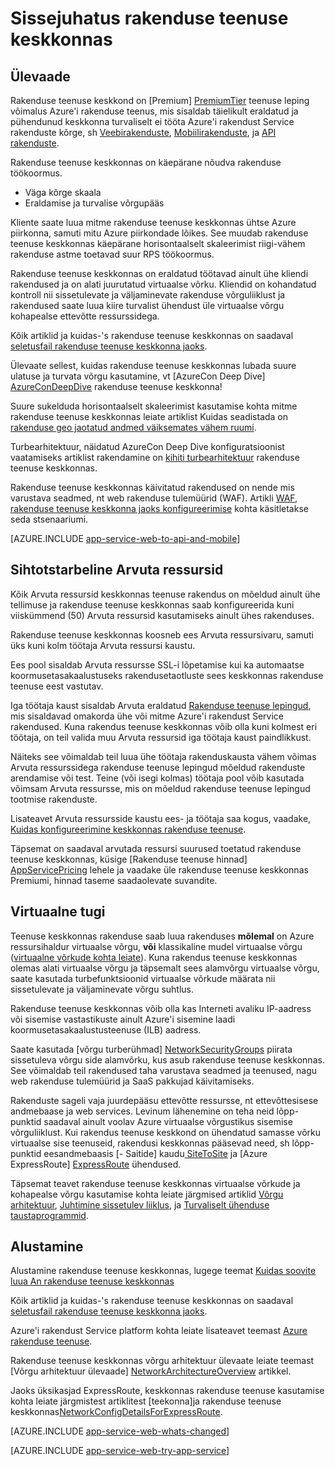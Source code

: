 <properties 
    pageTitle="Sissejuhatus rakenduse teenuse keskkonnas" 
    description="Lisateavet rakenduse teenuse keskkond, mis on funktsioon, mis pakub turvaline, VNet liitunud, spetsiaalne skaala üksused töötab kõigi rakenduste kuvamiseks." 
    services="app-service" 
    documentationCenter="" 
    authors="stefsch" 
    manager="wpickett" 
    editor=""/>

<tags 
    ms.service="app-service" 
    ms.workload="na" 
    ms.tgt_pltfrm="na" 
    ms.devlang="na" 
    ms.topic="article" 
    ms.date="10/04/2016"
    ms.author="stefsch"/>

# <a name="introduction-to-app-service-environment"></a>Sissejuhatus rakenduse teenuse keskkonnas

## <a name="overview"></a>Ülevaade ##
Rakenduse teenuse keskkond on [Premium] [ PremiumTier] teenuse leping võimalus Azure'i rakenduse teenus, mis sisaldab täielikult eraldatud ja pühendunud keskkonna turvaliselt ei tööta Azure'i rakendust Service rakenduste kõrge, sh [Veebirakenduste][WebApps], [Mobiilirakenduste][MobileApps], ja [API rakenduste][APIApps].  

Rakenduse teenuse keskkonnas on käepärane nõudva rakenduse töökoormus.

- Väga kõrge skaala
- Eraldamise ja turvalise võrgupääs

Kliente saate luua mitme rakenduse teenuse keskkonnas ühtse Azure piirkonna, samuti mitu Azure piirkondade lõikes.  See muudab rakenduse teenuse keskkonnas käepärane horisontaalselt skaleerimist riigi-vähem rakenduse astme toetavad suur RPS töökoormus.

Rakenduse teenuse keskkonnas on eraldatud töötavad ainult ühe kliendi rakendused ja on alati juurutatud virtuaalse võrku.  Kliendid on kohandatud kontroll nii sissetulevate ja väljaminevate rakenduse võrguliiklust ja rakendused saate luua kiire turvalist ühendust üle virtuaalse võrgu kohapealse ettevõtte ressurssidega.

Kõik artiklid ja kuidas-'s rakenduse teenuse keskkonnas on saadaval [seletusfail rakenduse teenuse keskkonna jaoks](../app-service/app-service-app-service-environments-readme.md).

Ülevaate sellest, kuidas rakenduse teenuse keskkonnas lubada suure ulatuse ja turvata võrgu kasutamine, vt [AzureCon Deep Dive] [ AzureConDeepDive] rakenduse teenuse keskkonna!

Suure sukelduda horisontaalselt skaleerimist kasutamise kohta mitme rakenduse teenuse keskkonnas leiate artiklist Kuidas seadistada on [rakenduse geo jaotatud andmed väiksemates vähem ruumi][GeodistributedAppFootprint].

Turbearhitektuur, näidatud AzureCon Deep Dive konfiguratsioonist vaatamiseks artiklist rakendamine on [kihiti turbearhitektuur](app-service-app-service-environment-layered-security.md) rakenduse teenuse keskkonnas.

Rakenduse teenuse keskkonnas käivitatud rakendused on nende mis varustava seadmed, nt web rakenduse tulemüürid (WAF).  Artikli [WAF, rakenduse teenuse keskkonna jaoks konfigureerimise](app-service-app-service-environment-web-application-firewall.md) kohta käsitletakse seda stsenaariumi. 

[AZURE.INCLUDE [app-service-web-to-api-and-mobile](../../includes/app-service-web-to-api-and-mobile.md)] 

## <a name="dedicated-compute-resources"></a>Sihtotstarbeline Arvuta ressursid ##
Kõik Arvuta ressursid keskkonnas teenuse rakendus on mõeldud ainult ühe tellimuse ja rakenduse teenuse keskkonnas saab konfigureerida kuni viiskümmend (50) Arvuta ressursid kasutamiseks ainult ühes rakenduses.

Rakenduse teenuse keskkonnas koosneb ees Arvuta ressursivaru, samuti üks kuni kolm töötaja Arvuta ressursi kaustu. 

Ees pool sisaldab Arvuta ressursse SSL-i lõpetamise kui ka automaatse koormusetasakaalustuseks rakendusetaotluste sees keskkonnas rakenduse teenuse eest vastutav. 

Iga töötaja kaust sisaldab Arvuta eraldatud [Rakenduse teenuse lepingud][AppServicePlan], mis sisaldavad omakorda ühe või mitme Azure'i rakendust Service rakendused.  Kuna rakendus teenuse keskkonnas võib olla kuni kolmest eri töötaja, on teil valida muu Arvuta ressursid iga töötaja kaust paindlikkust.  

Näiteks see võimaldab teil luua ühe töötaja rakenduskausta vähem võimas Arvuta ressurssidega rakenduse teenuse lepingud mõeldud rakenduste arendamise või test.  Teine (või isegi kolmas) töötaja pool võib kasutada võimsam Arvuta ressursse, mis on mõeldud rakenduse teenuse lepingud tootmise rakenduste.

Lisateavet Arvuta ressursside kaustu ees- ja töötaja saa kogus, vaadake, [Kuidas konfigureerimine keskkonnas rakenduse teenuse][HowToConfigureanAppServiceEnvironment].  

Täpsemat on saadaval arvutada ressursi suurused toetatud rakenduse teenuse keskkonnas, küsige [Rakenduse teenuse hinnad] [ AppServicePricing] lehele ja vaadake üle rakenduse teenuse keskkonnas Premiumi, hinnad taseme saadaolevate suvandite.

## <a name="virtual-network-support"></a>Virtuaalne tugi ##
Teenuse keskkonnas rakenduse saab luua rakenduses **mõlemal** on Azure ressursihaldur virtuaalse võrgu, **või** klassikaline mudel virtuaalse võrgu ([virtuaalne võrkude kohta leiate][MoreInfoOnVirtualNetworks]).  Kuna rakendus teenuse keskkonnas olemas alati virtuaalse võrgu ja täpsemalt sees alamvõrgu virtuaalse võrgu, saate kasutada turbefunktsioonid virtuaalse võrkude määrata nii sissetulevate ja väljaminevate võrgu suhtlus.  

Rakenduse teenuse keskkonnas võib olla kas Interneti avaliku IP-aadress või sisemise vastastikuste ainult Azure'i sisemine laadi koormusetasakaalustusteenuse (ILB) aadress.

Saate kasutada [võrgu turberühmad] [ NetworkSecurityGroups] piirata sissetuleva võrgu side alamvõrku, kus asub rakenduse teenuse keskkonnas.  See võimaldab teil rakendused taha varustava seadmed ja teenused, nagu web rakenduse tulemüürid ja SaaS pakkujad käivitamiseks.

Rakenduste sageli vaja juurdepääsu ettevõtte ressursse, nt ettevõttesisese andmebaase ja web services.  Levinum lähenemine on teha neid lõpp-punktid saadaval ainult voolav Azure virtuaalse võrgustikus sisemise võrguliiklust.  Kui rakendus teenuse keskkond on ühendatud samasse võrku virtuaalse sise teenuseid, rakendusi keskkonnas pääsevad need, sh lõpp-punktid eesandmebaasis [- Saitide] kaudu[ SiteToSite] ja [Azure ExpressRoute] [ ExpressRoute] ühendused.

Täpsemat teavet rakenduse teenuse keskkonnas virtuaalse võrkude ja kohapealse võrgu kasutamise kohta leiate järgmised artiklid [Võrgu arhitektuur][NetworkArchitectureOverview], [Juhtimine sissetulev liiklus][ControllingInboundTraffic], ja [Turvaliselt ühenduse taustaprogrammid][SecurelyConnectingToBackends]. 

## <a name="getting-started"></a>Alustamine

Alustamine rakenduse teenuse keskkonnas, lugege teemat [Kuidas soovite luua An rakenduse teenuse keskkonnas][HowToCreateAnAppServiceEnvironment]

Kõik artiklid ja kuidas-'s rakenduse teenuse keskkonnas on saadaval [seletusfail rakenduse teenuse keskkonna jaoks](../app-service/app-service-app-service-environments-readme.md).

Azure'i rakendust Service platform kohta leiate lisateavet teemast [Azure rakenduse teenuse][AzureAppService].

Rakenduse teenuse keskkonnas võrgu arhitektuur ülevaate leiate teemast [Võrgu arhitektuur ülevaade] [ NetworkArchitectureOverview] artikkel.

Jaoks üksikasjad ExpressRoute, keskkonnas rakenduse teenuse kasutamise kohta leiate järgmistest artiklitest [teekonna]ja rakenduse teenuse keskkonnas[NetworkConfigDetailsForExpressRoute].

[AZURE.INCLUDE [app-service-web-whats-changed](../../includes/app-service-web-whats-changed.md)]

[AZURE.INCLUDE [app-service-web-try-app-service](../../includes/app-service-web-try-app-service.md)]

<!-- LINKS -->
[PremiumTier]: http://azure.microsoft.com/pricing/details/app-service/
[MoreInfoOnVirtualNetworks]: https://azure.microsoft.com/documentation/articles/virtual-networks-faq/
[AppServicePlan]: http://azure.microsoft.com/documentation/articles/azure-web-sites-web-hosting-plans-in-depth-overview/
[HowToCreateAnAppServiceEnvironment]: http://azure.microsoft.com/documentation/articles/app-service-web-how-to-create-an-app-service-environment/
[AzureAppService]: http://azure.microsoft.com/documentation/articles/app-service-value-prop-what-is/
[WebApps]: http://azure.microsoft.com/documentation/articles/app-service-web-overview/
[MobileApps]: http://azure.microsoft.com/documentation/articles/app-service-mobile-value-prop-preview/
[APIApps]: http://azure.microsoft.com/documentation/articles/app-service-api-apps-why-best-platform/
[LogicApps]: http://azure.microsoft.com/documentation/articles/app-service-logic-what-are-logic-apps/
[AzureConDeepDive]:  https://azure.microsoft.com/documentation/videos/azurecon-2015-deploying-highly-scalable-and-secure-web-and-mobile-apps/
[GeodistributedAppFootprint]:  https://azure.microsoft.com/documentation/articles/app-service-app-service-environment-geo-distributed-scale/
[NetworkSecurityGroups]: https://azure.microsoft.com/documentation/articles/virtual-networks-nsg/
[SiteToSite]: https://azure.microsoft.com/documentation/articles/vpn-gateway-site-to-site-create/
[ExpressRoute]: http://azure.microsoft.com/services/expressroute/
[HowToConfigureanAppServiceEnvironment]:  http://azure.microsoft.com/documentation/articles/app-service-web-configure-an-app-service-environment/
[ControllingInboundTraffic]:  https://azure.microsoft.com/documentation/articles/app-service-app-service-environment-control-inbound-traffic/
[SecurelyConnectingToBackends]:  https://azure.microsoft.com/documentation/articles/app-service-app-service-environment-securely-connecting-to-backend-resources/
[NetworkArchitectureOverview]:  https://azure.microsoft.com/documentation/articles/app-service-app-service-environment-network-architecture-overview/
[NetworkConfigDetailsForExpressRoute]:  https://azure.microsoft.com/documentation/articles/app-service-app-service-environment-network-configuration-expressroute/
[AppServicePricing]: http://azure.microsoft.com/pricing/details/app-service/ 

<!-- IMAGES -->

 

